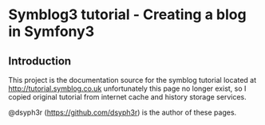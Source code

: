 # Symblog3 tutorial - Creating a blog in Symfony3

## Introduction

This project is the documentation source for the symblog tutorial located at
http://tutorial.symblog.co.uk unfortunately this page no longer exist, so I copied
original tutorial from internet cache and history storage services.

@dsyph3r (https://github.com/dsyph3r) is the author of these pages.
